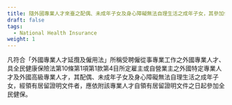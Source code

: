 ```yaml
---
title: 隨外國專業人才來臺之配偶、未成年子女及身心障礙無法自理生活之成年子女，其參加健保的資格為何？
draft: false
tags:
  - National Health Insurance
weight: 1
---
```

凡符合「外國專業人才延攬及僱用法」所稱受聘僱從事專業工作之外國專業人才、具全民健康保險法第10條第1項第1款第4目所定雇主或自營業主之外國特定專業人才及外國高級專業人才，其配偶、未成年子女及身心障礙無法自理生活之成年子女，經領有居留證明文件者，應依附該專業人才自領有居留證明文件之日起參加全民健保。